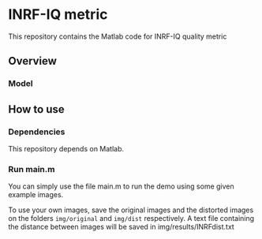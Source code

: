 # INRF-IQ metric

This repository contains the Matlab code for INRF-IQ quality metric

## Overview

### Model

## How to use

### Dependencies

This repository depends on Matlab. 

### Run main.m

You can simply use the file main.m to run the demo using some given example images. 

To use your own images, save the original images and the distorted images on the folders `img/original` and `img/dist` respectively.
A text file containing the distance between images will be saved in img/results/INRFdist.txt

